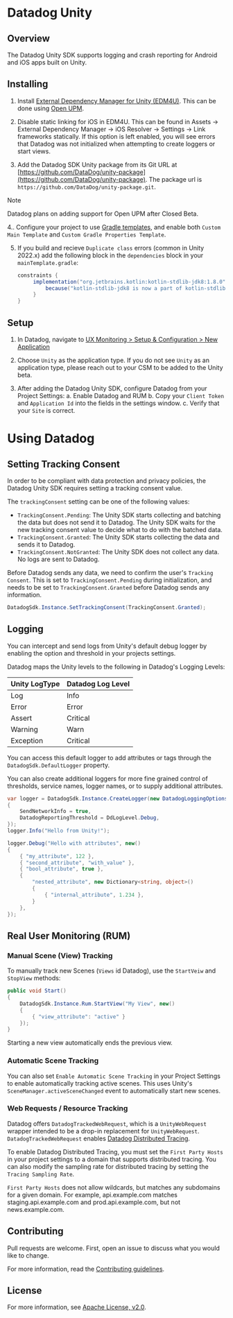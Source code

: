 # Datadog Unity

## Overview

The Datadog Unity SDK supports logging and crash reporting for Android and iOS apps built on Unity.

[//]: # (Repo Note)

## Installing

1. Install [External Dependency Manager for Unity (EDM4U)](https://github.com/googlesamples/unity-jar-resolver). This can be done using [Open UPM](https://openupm.com/packages/com.google.external-dependency-manager/).

2. Disable static linking for iOS in EDM4U. This can be found in Assets -> External Dependency Manager -> iOS Resolver -> Settings -> Link frameworks statically. If this option is left enabled, you will see errors that Datadog was not initialized when attempting to create loggers or start views.

3. Add the Datadog SDK Unity package from its Git URL at [https://github.com/DataDog/unity-package](https://github.com/DataDog/unity-package).  The package url is `https://github.com/DataDog/unity-package.git`.

> [!NOTE]
> Datadog plans on adding support for Open UPM after Closed Beta.

4.. Configure your project to use [Gradle templates](https://docs.unity3d.com/Manual/gradle-templates.html), and enable both `Custom Main Template` and `Custom Gradle Properties Template`.

5. If you build and recieve `Duplicate class` errors (common in Unity 2022.x) add the following block in the `dependencies` block in your `mainTemplate.gradle`:

   ```groovy
   constraints {
        implementation("org.jetbrains.kotlin:kotlin-stdlib-jdk8:1.8.0") {
            because("kotlin-stdlib-jdk8 is now a part of kotlin-stdlib")
        }
   }
   ```

## Setup

1. In Datadog, navigate to [UX Monitoring > Setup & Configuration > New Application](https://app.datadoghq.com/rum/application/create)

2. Choose `Unity` as the application type. If you do not see `Unity` as an application type, please reach out to your CSM to be added to the Unity beta.

3. After adding the Datadog Unity SDK, configure Datadog from your Project Settings:
    a. Enable Datadog and RUM
    b. Copy your `Client Token` and `Application Id` into the fields in the settings window.
    c. Verify that your `Site` is correct.

# Using Datadog

## Setting Tracking Consent

In order to be compliant with data protection and privacy policies, the Datadog Unity SDK requires setting a tracking consent value.

The `trackingConsent` setting can be one of the following values:

  * `TrackingConsent.Pending`: The Unity SDK starts collecting and batching the data but does not send it to Datadog. The Unity SDK waits for the new tracking consent value to decide what to do with the batched data.
  * `TrackingConsent.Granted`: The Unity SDK starts collecting the data and sends it to Datadog.
  * `TrackingConsent.NotGranted`: The Unity SDK does not collect any data. No logs are sent to Datadog.

Before Datadog sends any data, we need to confirm the user's `Tracking Consent`. This is set to `TrackingConsent.Pending` during initialization,
and needs to be set to `TrackingConsent.Granted` before Datadog sends any information.

```cs
DatadogSdk.Instance.SetTrackingConsent(TrackingConsent.Granted);
```

## Logging

You can intercept and send logs from Unity's default debug logger by enabling the option and threshold in your projects settings.

Datadog maps the Unity levels to the following in Datadog's Logging Levels:

| Unity LogType  | Datadog Log Level |
| -------------- | ----------------- |
| Log            |  Info             |
| Error          |  Error            |
| Assert         |  Critical         |
| Warning        |  Warn             |
| Exception      |  Critical         |

You can access this default logger to add attributes or tags through the `DatadogSdk.DefaultLogger` property.

You can also create additional loggers for more fine grained control of thresholds, service names, logger names, or to supply additional attributes.

```cs
var logger = DatadogSdk.Instance.CreateLogger(new DatadogLoggingOptions()
{
    SendNetworkInfo = true,
    DatadogReportingThreshold = DdLogLevel.Debug,
});
logger.Info("Hello from Unity!");

logger.Debug("Hello with attributes", new()
{
    { "my_attribute", 122 },
    { "second_attribute", "with_value" },
    { "bool_attribute", true },
    {
        "nested_attribute", new Dictionary<string, object>()
        {
            { "internal_attribute", 1.234 },
        }
    },
});
```

## Real User Monitoring (RUM)

### Manual Scene (View) Tracking

To manually track new Scenes (`Views` id Datadog), use the `StartVeiw` and `StopView` methods:

```cs
public void Start()
{
    DatadogSdk.Instance.Rum.StartView("My View", new()
    {
        { "view_attribute": "active" }
    });
}
```

Starting a new view automatically ends the previous view.

### Automatic Scene Tracking

You can also set `Enable Automatic Scene Tracking` in your Project Settings to enable automatically tracking active scenes. This uses Unity's `SceneManager.activeSceneChanged` event to automatically start new scenes.

### Web Requests / Resource Tracking

Datadog offers `DatadogTrackedWebRequest`, which is a `UnityWebRequest` wrapper intended to be a drop-in replacement for `UnityWebRequest`. `DatadogTrackedWebRequest` enables [Datadog Distributed Tracing](https://docs.datadoghq.com/real_user_monitoring/connect_rum_and_traces/?tab=browserrum).

To enable Datadog Distributed Tracing, you must set the `First Party Hosts` in your project settings to a domain that supports distributed tracing. You can also modify the sampling rate for distributed tracing by setting the `Tracing Sampling Rate`.

`First Party Hosts` does not allow wildcards, but matches any subdomains for a given domain. For example, api.example.com matches staging.api.example.com and prod.api.example.com, but not news.example.com.

## Contributing

Pull requests are welcome. First, open an issue to discuss what you would like to change.

For more information, read the [Contributing guidelines](https://github.com/DataDog/dd-sdk-unity/blob/main/CONTRIBUTING.md).

## License

For more information, see [Apache License, v2.0](https://github.com/DataDog/dd-sdk-unity/blob/main/LICENSE).

